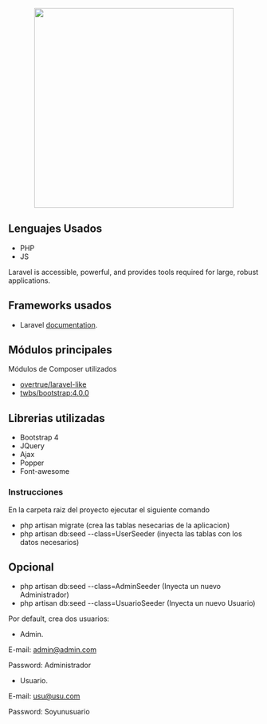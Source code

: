 <p align="center"><img src="https://res.cloudinary.com/dtfbvvkyp/image/upload/v1566331377/laravel-logolockup-cmyk-red.svg" width="400"></p>


## Lenguajes Usados

- PHP
- JS

Laravel is accessible, powerful, and provides tools required for large, robust applications.

## Frameworks usados

- Laravel [documentation](https://laravel.com/docs).

## Módulos principales

Módulos de Composer utilizados
- [overtrue/laravel-like](https://github.com/overtrue/laravel-like)
- [twbs/bootstrap:4.0.0](https://github.com/twbs/bootstrap)

## Librerias utilizadas

- Bootstrap 4
- JQuery
- Ajax
- Popper
- Font-awesome


### Instrucciones
En la carpeta raiz del proyecto ejecutar el siguiente comando
- php artisan migrate (crea las tablas nesecarias de la aplicacion)
- php artisan db:seed --class=UserSeeder (inyecta las tablas con los datos necesarios)

## Opcional
- php artisan db:seed --class=AdminSeeder (Inyecta un nuevo Administrador)
- php artisan db:seed --class=UsuarioSeeder (Inyecta un nuevo Usuario)

Por default, crea dos usuarios:
- Admin.

E-mail: admin@admin.com

Password: Administrador
- Usuario.

E-mail: usu@usu.com

Password: Soyunusuario

